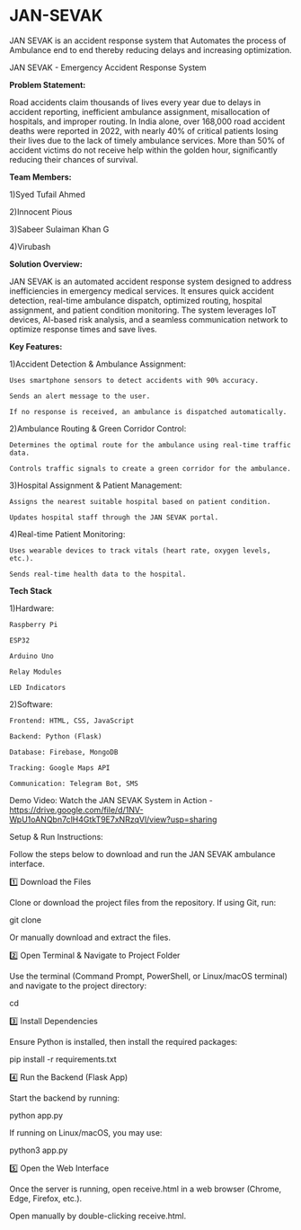 # JAN-SEVAK
JAN SEVAK is an accident response system that Automates the process of Ambulance end to end thereby reducing delays and increasing optimization.

JAN SEVAK - Emergency Accident Response System

**Problem Statement:**

Road accidents claim thousands of lives every year due to delays in accident reporting, inefficient ambulance assignment, misallocation of hospitals, and improper routing. In India alone, over 168,000 road accident deaths were reported in 2022, with nearly 40% of critical patients losing their lives due to the lack of timely ambulance services. More than 50% of accident victims do not receive help within the golden hour, significantly reducing their chances of survival.


**Team Members:**

1)Syed Tufail Ahmed

2)Innocent Pious

3)Sabeer Sulaiman Khan G

4)Virubash


**Solution Overview:**

JAN SEVAK is an automated accident response system designed to address inefficiencies in emergency medical services. It ensures quick accident detection, real-time ambulance dispatch, optimized routing, hospital assignment, and patient condition monitoring. The system leverages IoT devices, AI-based risk analysis, and a seamless communication network to optimize response times and save lives.

**Key Features:**

  1)Accident Detection & Ambulance Assignment:

    Uses smartphone sensors to detect accidents with 90% accuracy.

    Sends an alert message to the user.

    If no response is received, an ambulance is dispatched automatically.


  2)Ambulance Routing & Green Corridor Control:

    Determines the optimal route for the ambulance using real-time traffic data.

    Controls traffic signals to create a green corridor for the ambulance.


  3)Hospital Assignment & Patient Management:

    Assigns the nearest suitable hospital based on patient condition.

    Updates hospital staff through the JAN SEVAK portal.


  4)Real-time Patient Monitoring:

    Uses wearable devices to track vitals (heart rate, oxygen levels, etc.).

    Sends real-time health data to the hospital.


**Tech Stack**

  1)Hardware:


    Raspberry Pi
    
    ESP32
    
    Arduino Uno
    
    Relay Modules
    
    LED Indicators


  2)Software:

    Frontend: HTML, CSS, JavaScript
    
    Backend: Python (Flask)
    
    Database: Firebase, MongoDB
    
    Tracking: Google Maps API
    
    Communication: Telegram Bot, SMS

Demo Video:
Watch the JAN SEVAK System in Action - https://drive.google.com/file/d/1NV-WpU1oANQbn7clH4GtkT9E7xNRzqVl/view?usp=sharing


Setup & Run Instructions:

Follow the steps below to download and run the JAN SEVAK ambulance interface.

1️⃣ Download the Files

Clone or download the project files from the repository. If using Git, run:

git clone <your-repository-link>

Or manually download and extract the files.


2️⃣ Open Terminal & Navigate to Project Folder

Use the terminal (Command Prompt, PowerShell, or Linux/macOS terminal) and navigate to the project directory:

cd <project-folder>


3️⃣ Install Dependencies

Ensure Python is installed, then install the required packages:

pip install -r requirements.txt


4️⃣ Run the Backend (Flask App)

Start the backend by running:

python app.py

If running on Linux/macOS, you may use:

python3 app.py


5️⃣ Open the Web Interface

Once the server is running, open receive.html in a web browser (Chrome, Edge, Firefox, etc.).

Open manually by double-clicking receive.html.
